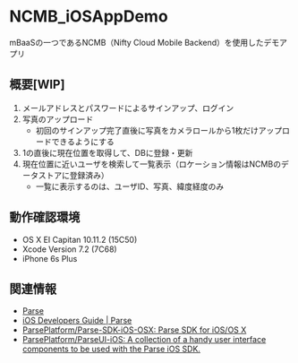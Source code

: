 # NCMB_iOSAppDemo


mBaaSの一つであるNCMB（Nifty Cloud Mobile Backend）を使用したデモアプリ

## 概要[WIP]

1. メールアドレスとパスワードによるサインアップ、ログイン
2. 写真のアップロード
    - 初回のサインアップ完了直後に写真をカメラロールから1枚だけアップロードできるようにする
3. 1の直後に現在位置を取得して、DBに登録・更新
4. 現在位置に近いユーザを検索して一覧表示（ロケーション情報はNCMBのデータストアに登録済み）
    - 一覧に表示するのは、ユーザID、写真、緯度経度のみ

## 動作確認環境
- OS X EI Capitan 10.11.2 (15C50)
- Xcode Version 7.2 (7C68)
- iPhone 6s Plus

## 関連情報

- [Parse](https://www.parse.com/docs/ios/guide)
- [iOS Developers Guide | Parse](https://www.parse.com/docs/ios/guide)
- [ParsePlatform/Parse-SDK-iOS-OSX: Parse SDK for iOS/OS X](https://github.com/ParsePlatform/parse-sdk-ios-osx)
- [ParsePlatform/ParseUI-iOS: A collection of a handy user interface components to be used with the Parse iOS SDK.](https://github.com/ParsePlatform/ParseUI-iOS)
